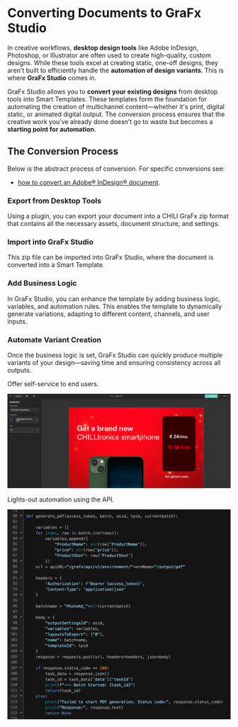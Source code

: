 # Converting Documents to GraFx Studio

In creative workflows, **desktop design tools** like Adobe InDesign, Photoshop, or Illustrator are often used to create high-quality, custom designs. While these tools excel at creating static, one-off designs, they aren't built to efficiently handle the **automation of design variants**. This is where **GraFx Studio** comes in.

GraFx Studio allows you to **convert your existing designs** from desktop tools into Smart Templates. These templates form the foundation for automating the creation of multichannel content—whether it's print, digital static, or animated digital output. The conversion process ensures that the creative work you’ve already done doesn’t go to waste but becomes a **starting point for automation**.

## The Conversion Process

Below is the abstract process of conversion. For specific conversions see:

- [how to convert an Adobe® InDesign® document](../../../GraFx-Studio/convert/Adobe-InDesign/).

### Export from Desktop Tools

Using a plugin, you can export your document into a CHILI GraFx zip format that contains all the necessary assets, document structure, and settings.

### Import into GraFx Studio

This zip file can be imported into GraFx Studio, where the document is converted into a Smart Template.

### Add Business Logic

In GraFx Studio, you can enhance the template by adding business logic, variables, and automation rules. This enables the template to dynamically generate variations, adapting to different content, channels, and user inputs.

### Automate Variant Creation

Once the business logic is set, GraFx Studio can quickly produce multiple variants of your design—saving time and ensuring consistency across all outputs.

Offer self-service to end users.

![screenshot-full](convert15.png)

Lights-out automation using the API.

![screenshot-full](convert16.png)